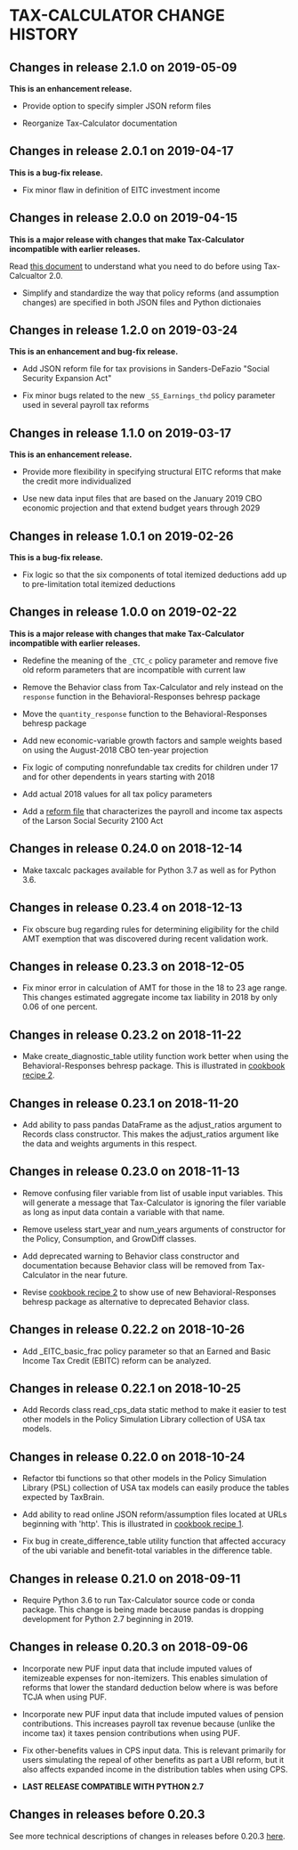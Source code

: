 TAX-CALCULATOR CHANGE HISTORY
=============================


Changes in release 2.1.0 on 2019-05-09
--------------------------------------

**This is an enhancement release.**

- Provide option to specify simpler JSON reform files

- Reorganize Tax-Calculator documentation


Changes in release 2.0.1 on 2019-04-17
--------------------------------------

**This is a bug-fix release.**

- Fix minor flaw in definition of EITC investment income


Changes in release 2.0.0 on 2019-04-15
--------------------------------------

**This is a major release with changes that make Tax-Calculator incompatible with earlier releases.**

Read [this document](UPGRADING.md#upgrading-to-tax-calculator-20) to understand what you need to do before using Tax-Calcualtor 2.0.

- Simplify and standardize the way that policy reforms (and assumption changes) are specified in both JSON files and Python dictionaies


Changes in release 1.2.0 on 2019-03-24
--------------------------------------

**This is an enhancement and bug-fix release.**

- Add JSON reform file for tax provisions in Sanders-DeFazio "Social Security Expansion Act"

- Fix minor bugs related to the new `_SS_Earnings_thd` policy parameter used in several payroll tax reforms


Changes in release 1.1.0 on 2019-03-17
--------------------------------------

**This is an enhancement release.**

- Provide more flexibility in specifying structural EITC reforms that make the credit more individualized

- Use new data input files that are based on the January 2019 CBO economic projection and that extend budget years through 2029


Changes in release 1.0.1 on 2019-02-26
--------------------------------------

**This is a bug-fix release.**

- Fix logic so that the six components of total itemized deductions add up to pre-limitation total itemized deductions


Changes in release 1.0.0 on 2019-02-22
--------------------------------------

**This is a major release with changes that make Tax-Calculator
incompatible with earlier releases.**

- Redefine the meaning of the `_CTC_c` policy parameter and remove five old reform parameters that are incompatible with current law

- Remove the Behavior class from Tax-Calculator and rely instead on the `response` function in the Behavioral-Responses behresp package

- Move the `quantity_response` function to the Behavioral-Responses behresp package

- Add new economic-variable growth factors and sample weights based on using the August-2018 CBO ten-year projection

- Fix logic of computing nonrefundable tax credits for children under 17 and for other dependents in years starting with 2018

- Add actual 2018 values for all tax policy parameters

- Add a [reform file](https://github.com/PSLmodels/Tax-Calculator/blob/master/taxcalc/reforms/Larson2019.json) that characterizes the payroll and income tax aspects of the Larson Social Security 2100 Act


Changes in release 0.24.0 on 2018-12-14
---------------------------------------

- Make taxcalc packages available for Python 3.7 as well as for Python 3.6.


Changes in release 0.23.4 on 2018-12-13
---------------------------------------

- Fix obscure bug regarding rules for determining eligibility for the child AMT exemption that was discovered during recent validation work.


Changes in release 0.23.3 on 2018-12-05
---------------------------------------

- Fix minor error in calculation of AMT for those in the 18 to 23 age range.  This changes estimated aggregate income tax liability in 2018 by only 0.06 of one percent.


Changes in release 0.23.2 on 2018-11-22
---------------------------------------

- Make create_diagnostic_table utility function work better when using the Behavioral-Responses behresp package.  This is illustrated in [cookbook recipe
2](https://PSLmodels.github.io/Tax-Calculator/cookbook.html#recipe02).


Changes in release 0.23.1 on 2018-11-20
---------------------------------------

- Add ability to pass pandas DataFrame as the adjust_ratios argument to Records class constructor.  This makes the adjust_ratios argument like the data and weights arguments in this respect.


Changes in release 0.23.0 on 2018-11-13
---------------------------------------

- Remove confusing filer variable from list of usable input variables.  This will generate a message that Tax-Calculator is ignoring the filer variable as long as input data contain a variable with that name.

- Remove useless start_year and num_years arguments of constructor for the Policy, Consumption, and GrowDiff classes.

- Add deprecated warning to Behavior class constructor and documentation because Behavior class will be removed from Tax-Calculator in the near future.

- Revise [cookbook recipe 2](https://PSLmodels.github.io/Tax-Calculator/cookbook.html#recipe02) to show use of new Behavioral-Responses behresp package as alternative to deprecated Behavior class.


Changes in release 0.22.2 on 2018-10-26
---------------------------------------

- Add _EITC_basic_frac policy parameter so that an Earned and Basic Income Tax Credit (EBITC) reform can be analyzed.


Changes in release 0.22.1 on 2018-10-25
---------------------------------------

- Add Records class read_cps_data static method to make it easier to test other models in the Policy Simulation Library collection of USA tax models.


Changes in release 0.22.0 on 2018-10-24
---------------------------------------

- Refactor tbi functions so that other models in the Policy Simulation Library (PSL) collection of USA tax models can easily produce the tables expected by TaxBrain.

- Add ability to read online JSON reform/assumption files located at URLs beginning with 'http'.  This is illustrated in [cookbook recipe 1](https://PSLmodels.github.io/Tax-Calculator/cookbook.html#recipe01).

- Fix bug in create_difference_table utility function that affected accuracy of the ubi variable and benefit-total variables in the difference table.


Changes in release 0.21.0 on 2018-09-11
---------------------------------------

- Require Python 3.6 to run Tax-Calculator source code or conda package.  This change is being made because pandas is dropping development for Python 2.7 beginning in 2019.


Changes in release 0.20.3 on 2018-09-06
---------------------------------------

- Incorporate new PUF input data that include imputed values of itemizeable expenses for non-itemizers.  This enables simulation of reforms that lower the standard deduction below where is was before TCJA when using PUF.

- Incorporate new PUF input data that include imputed values of pension contributions.  This increases payroll tax revenue because (unlike the income tax) it taxes pension contributions when using PUF.

- Fix other-benefits values in CPS input data.  This is relevant primarily for users simulating the repeal of other benefits as part a UBI reform, but it also affects expanded income in the distribution tables when using CPS.

- **LAST RELEASE COMPATIBLE WITH PYTHON 2.7**


Changes in releases before 0.20.3
---------------------------------
See more technical descriptions of changes in releases before 0.20.3
[here](https://github.com/PSLmodels/Tax-Calculator/blob/master/RELEASES.md#2018-08-10-release-0202).
